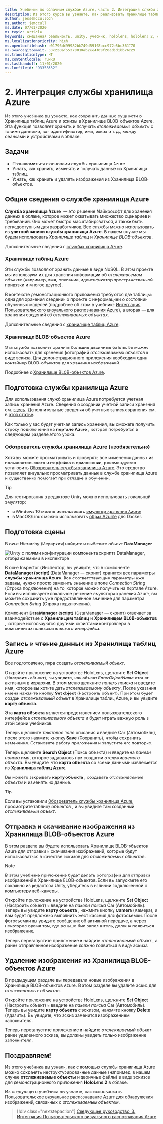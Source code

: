 ```yaml
---
title: Учебники по облачным службам Azure, часть 2. Интеграция службы хранилища Azure
description: Из этого курса вы узнаете, как реализовать Хранилище таблиц Azure и Хранилище BLOB-объектов Azure в приложении HoloLens 2.
author: jessemcculloch
ms.author: jemccull
ms.date: 07/01/2020
ms.topic: article
keywords: смешанная реальность, unity, учебник, hololens, hololens 2, служба хранилища azure
ms.localizationpriority: high
ms.openlocfilehash: e01796dd99982bb749d59108bcc972e5bc361770
ms.sourcegitcommit: 63c228af55379810ab2ee4f09f20eded1bb76229
ms.translationtype: HT
ms.contentlocale: ru-RU
ms.lasthandoff: 11/04/2020
ms.locfileid: "93353332"
---
```

# <a name="2-integrating-azure-storage"></a>2. Интеграция службы хранилища Azure

Из этого учебника вы узнаете, как сохранить данные сущности в Хранилище таблиц Azure и эскизы в Хранилище BLOB-объектов Azure. Эта функция позволяет хранить и получать *отслеживаемые объекты* с такими данными, как идентификатор, имя, эскиз и т. д., между сеансами и устройствами в облаке.

## <a name="objectives"></a>Задачи

* Познакомиться с основами службы хранилища Azure.
* Узнать, как хранить, изменять и получать данные из Хранилища таблиц.
* Узнать, как хранить и удалять изображения из Хранилища BLOB-объектов.

## <a name="understanding-azure-storage"></a>Общие сведения о службе хранилища Azure

**Служба хранилища Azure**  — это решение Майкрософт для хранения данных в облаке, которое может охватывать множество сценариев и требований. Оно может быстро масштабироваться, а также быть легкодоступным для разработчиков. Все службы можно использовать из **учетной записи службы хранилища Azure**. В нашем случае мы будем использовать *Хранилище таблиц* и *Хранилище BLOB-объектов*.

Дополнительные сведения о [службах хранилища Azure](https://docs.microsoft.com/azure/storage/blobs/storage-blobs-overview).

### <a name="azure-table-storage"></a>Хранилище таблиц Azure

Эти службы позволяют хранить данные в виде NoSQL. В этом проекте мы используем их для хранения информации об *отслеживаемом объекте* (например, имя, описание, идентификатор пространственной привязки и многое другое).

В контексте демонстрационного приложения требуются две таблицы: одна для хранения сведений о проекте с информацией о состоянии обученных моделей (подробнее об этом в учебнике [Интеграция Пользовательского визуального распознавания Azure](mr-learning-azure-03.md)), а вторая — для хранения сведений об *отслеживаемых объектах*.

Дополнительные сведения о [хранилище таблиц Azure](https://docs.microsoft.com/azure/storage/tables/table-storage-overview).

### <a name="azure-blob-storage"></a>Хранилище BLOB-объектов Azure

Эта служба позволяет хранить большие двоичные файлы. Ее можно использовать для хранения фотографий *отслеживаемых объектов* в виде эскиза.
Для демонстрационного приложения необходим один контейнер BLOB-объектов для хранения изображений.

Подробнее о [Хранилище BLOB-объектов Azure](https://docs.microsoft.com/azure/storage/blobs/storage-blobs-introduction).

## <a name="preparing-azure-storage"></a>Подготовка службы хранилища Azure

Для использования служб хранилища Azure потребуется учетная запись хранения Azure. Сведения о создании учетной записи хранения см. [здесь](https://docs.microsoft.com/azure/storage/common/storage-account-create?tabs=azure-portal). Дополнительные сведения об учетных записях хранения см. в [этой статье](https://docs.microsoft.com/azure/storage/common/storage-account-overview).

Как только у вас будет учетная запись хранения, вы сможете получить строку подключения на **портале Azure** , которая потребуется в следующем разделе этого урока.

### <a name="optional-azure-storage-explorer"></a>Обозреватель службы хранилища Azure (необязательно)

Хотя вы можете просматривать и проверять все изменения данных из пользовательского интерфейса в приложении, рекомендуется установить [Обозреватель службы хранилища Azure](https://azure.microsoft.com/features/storage-explorer/). Это средство позволяет визуально просматривать данные в службе хранилища Azure и существенно помогает при отладке и обучении.

> [!TIP]
> Для тестирования в редакторе Unity можно использовать локальный эмулятор:
> * в Windows 10 можно использовать [эмулятор хранения Azure](https://docs.microsoft.com/azure/storage/common/storage-use-emulator);
> * в MacOS/Linux можно использовать [образ Azurite](https://hub.docker.com/_/microsoft-azure-storage-azurite) для Docker.

## <a name="preparing-the-scene"></a>Подготовка сцены

В окне Hierarchy (Иерархия) найдите и выберите объект **DataManager**.

![Unity с полями конфигурации компонента скрипта DataManager, отображаемыми в инспекторе](images/mr-learning-azure/tutorial2-section4-step1-1.png)

В окне Inspector (Инспектор) вы увидите, что в компоненте **DataManager (script)** (DataManager — скрипт) хранятся все параметры **службы хранилища Azure**. Все соответствующие параметры уже заданы, нужно просто заменить значение в поле *Connection String* (Строка подключения) на то, которое можно получить на портале Azure. Если вы используете локальное решение эмулятора хранения Azure, вы можете сохранить уже предоставленное значение для параметра *Connection String* (Строка подключения).

Компонент **DataManager (script)** (DataManager — скрипт) отвечает за взаимодействие с **Хранилищем таблиц** и **Хранилищем BLOB-объектов** , которые используются другими скриптами контроллера в компонентах пользовательского интерфейса.

## <a name="writing-and-reading-data-from-azure-table-storage"></a>Запись и чтение данных из Хранилища таблиц Azure

Все подготовлено, пора создать *отслеживаемый объект*.

Откройте приложение на устройстве HoloLens, щелкните **Set Object** (Настроить объект), вы увидите, как объект *EnterObjectName* станет активным в иерархии. В этом меню щелкните *панель поиска* и введите имя, которое вы хотите дать *отслеживаемому объекту*. После указания имени нажмите кнопку **Set object** (Настроить объект). При этом будет создан *отслеживаемый объект* в Хранилище таблиц Azure, и вы увидите **карту объекта**.

Эта **карта объекта** является представлением пользовательского интерфейса *отслеживаемого объекта* и будет играть важную роль в этой серии учебников.

Теперь щелкните *текстовое поле* описания и введите Car (Автомобиль), после этого нажмите кнопку **Save** (Сохранить), чтобы сохранить изменения. Остановите работу приложения и запустите его повторно.

Теперь щелкните **Search Object** (Поиск объекта) и введите на *панели поиска* имя, которое задавалось при создании *отслеживаемого объекта*. Вы увидите, что **карта объекта** со всеми данными извлекается из **Хранилища таблиц Azure**.

Вы можете закрывать **карту объекта** , создавать *отслеживаемые объекты* и изменять их данные.

> [!TIP]
> Если вы установили [Обозреватель службы хранилища Azure](https://azure.microsoft.com/features/storage-explorer/), просмотрите таблицу *объектов* , и вы увидите там созданный *отслеживаемый объект*.

## <a name="uploading-and-download-image-from-azure-blob-storage"></a>Отправка и скачивание изображения из Хранилища BLOB-объектов Azure

В этом разделе вы будете использовать Хранилище BLOB-объектов Azure для отправки и скачивания изображений, которые будут использоваться в качестве эскизов для *отслеживаемых объектов*.

> [!NOTE]
> В этом учебнике приложение будет делать фотографии для отправки изображений в Хранилище BLOB-объектов. Если вы запускаете его локально из редактора Unity, убедитесь в наличии подключенной к компьютеру веб-камеры.

Откройте приложение на устройстве HoloLens, щелкните **Set Object** (Настроить объект) и введите на *панели поиска* Car (Автомобиль). Теперь вы увидите **карту объекта** , нажмите кнопку **Camera** (Камера), и вам будет предложено выполнить жест касания для фотосъемки. После фотосъемки вы увидите сообщение об активной передаче, а через некоторое время там, где раньше был заполнитель, должно появиться изображение.

Теперь перезапустите приложение и найдите *отслеживаемый объект* , а ранее отправленное изображение должно появиться в виде эскиза.

## <a name="deleting-image-from-azure-blob-storage"></a>Удаление изображения из Хранилища BLOB-объектов Azure

В предыдущем разделе вы передавали новые изображения в Хранилище BLOB-объектов Azure. В этом разделе вы удалите эскиз для *отслеживаемых объектов*.

Откройте приложение на устройстве HoloLens, щелкните **Set Object** (Настроить объект) и введите на *панели поиска* Car (Автомобиль). Теперь вы увидите **карту объекта** с эскизом, нажмите кнопку **Delete** (Удалить). Вы увидите, что эскиз заменится изображением заполнителя.

Теперь перезапустите приложение и найдите *отслеживаемый объект* ранее удаленного эскиза, вы должны увидеть только изображение заполнителя.

## <a name="congratulations"></a>Поздравляем!

Из этого учебника вы узнали, как с помощью службы хранилища Azure можно сохранять неструктурированные данные (например, в нашем случае **отслеживаемые объекты** и двоичные файлы) в виде эскизов для демонстрационного приложения **HoloLens 2** в облаке.

Из следующего учебника вы узнаете, как использовать Пользовательское визуальное распознавание Azure для обнаружения изображений, связанных с *отслеживаемым объектом*.

> [!div class="nextstepaction"]
> [Следующее руководство: 3. Интеграция Пользовательского визуального распознавания Azure](mr-learning-azure-03.md)
